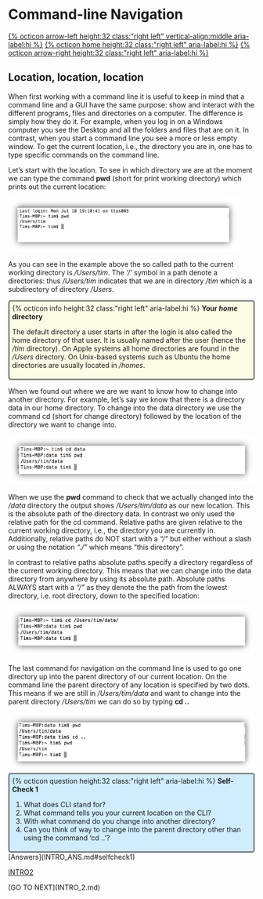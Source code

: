 # Command-line Navigation

[{% octicon arrow-left height:32 class:"right left" vertical-align:middle aria-label:hi %}](INTRO_1.md) [{% octicon home height:32 class:"right left" aria-label:hi %}](index.md) [{% octicon arrow-right height:32 class:"right left" aria-label:hi %}](INTRO_3.md)

## Location, location, location

When first working with a command line it is useful to keep in mind that a command line and a GUI have the same purpose: show and interact with the different programs, files and directories on a computer. The difference is simply how they do it. For example, when you log in on a Windows computer you see the Desktop and all the folders and files that are on it. In contrast, when you start a command line you see a more or less empty window. To get the current location, i.e., the directory you are in, one has to type specific commands on the command line.

Let’s start with the location. To see in which directory we are at the moment we can type the command **pwd** (short for print working directory) which prints out the current location:

<img src="figures/intro_3.png" height="110px">
 
As you can see in the example above the so called path to the current working directory is */Users/tim*. The *‘/’* symbol in a path denote a directories: thus */Users/tim* indicates that we are in directory */tim* which is a subdirectory of directory */Users*.

<div style="background-color:#fcfce5;border-radius:5px;border-style:solid;border-color:gray;padding:5px">
  {% octicon info height:32 class:"right left" aria-label:hi %}
  <b>Your <i>home</i> directory</b>

  The default directory a user starts in after the login is also called the home directory of that user. It is usually named after the user (hence the */tim* directory).  On Apple systems all home directories are found in the */Users* directory. On Unix-based systems such as Ubuntu the home directories are usually located in  */homes*.
</div>

When we found out where we are we want to know how to change into another directory. For example, let’s say we know that there is a directory data in our home directory. To change into the data directory we use the command cd (short for change directory) followed by the location of the directory we want to change into. 

<img src="figures/intro_4.png" height="100px">

When we use the **pwd** command to check that we actually changed into the */data* directory the output shows */Users/tim/data* as our new location. This is the absolute path of the directory data. In contrast we only used the relative path for the cd  command. Relative paths are given relative to the current working directory, i.e., the directory you are currently in. Additionally, relative paths do NOT start with a *“/”* but either without a slash or using the notation *“./”* which means “this directory”.

In contrast to relative paths absolute paths specify a directory regardless of the current working directory. This means that we can change into the data directory from anywhere by using its absolute path. Absolute paths ALWAYS start with a *“/”* as they denote the the path from the lowest directory, i.e. root  directory, down to the specified location:

<img src="figures/intro_5.png" height="100px"> 
	
The last command for navigation on the command line is used to go one directory up into the parent directory of our current location. On the command line the parent directory of any location is specified by  two dots. This means if we are still in */Users/tim/data*  and want to change into the parent directory */Users/tim* we can do so by typing **cd ..**

<img src="figures/intro_6.png" height="120px">

<div style="background-color:#cfedfe;border-radius:5px;border-style:solid;border-color:gray;padding:5px">
  {% octicon question height:32 class:"right left" aria-label:hi %}
  <b>Self-Check 1</b>

  <ol>
    <li>What does CLI stand for?</li>
    <li>What command tells you your current location on the CLI?</li>
    <li>With what command do you change into another directory?</li>
    <li>Can you think of way to change into the parent directory  other than using the command ‘cd ..’?</li>
  </ol>
</div>
[Answers](INTRO_ANS.md#selfcheck1)

<p align="left"><a href="https://bluemountainsanalytics.github.io/BMA_CLI-tutorial/INTRO_2.html">INTRO2</a>
</p>
[GO TO NEXT](INTRO_2.md)
